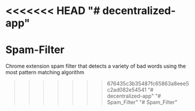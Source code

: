 <<<<<<< HEAD
"# decentralized-app" 
=======
# Spam-Filter
Chrome extension spam filter that detects a variety of bad words using the most pattern matching algorithm
>>>>>>> 676435c3b35487fc65863a8eee5c2ad082e54541
"# decentralized-app" 
"# Spam_Filter" 
"# Spam_Filter" 
